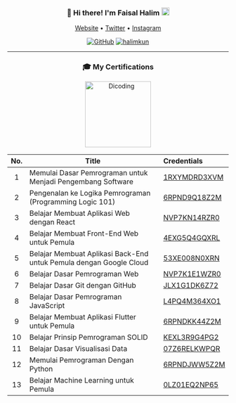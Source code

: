 <h3 align="center">
👋 Hi there! I'm Faisal Halim  <img src="https://hatscripts.github.io/circle-flags/flags/id.svg" width="18" />  
</h3>
<p align="center">
  <a href="https://www.halimkun.com">Website</a> • 
  <a href="https://twitter.com/hlmkun">Twitter</a> • 
  <a href="https://www.instagram.com/hlmkun/">Instagram</a>
</p>

<p align="center"> <a href="https://github.com/halimkun"><img alt="GitHub" src="https://img.shields.io/badge/dynamic/json?logo=github&label=Followers&labelColor=282c34&color=181717&query=%24.data.totalSubs&url=https%3A%2F%2Fapi.spencerwoo.com%2Fsubstats%2F%3Fsource%3Dgithub%26queryKey%3Dhalimkun&longCache=true"/></a> <a href="https://github.com/halimkun"><img src="https://komarev.com/ghpvc/?username=halimkun&label=Visitors" alt="halimkun" /></a> </p>

---
<h3 align="center">
  🎓 My Certifications
</h3>


<div align="center">
  <img src="https://www.dicoding.com/blog/wp-content/uploads/2014/12/dicoding-header-logo.png" alt="Dicoding" width="150" />

|  No.  | Title                                                              | Credentials                                                        |
| :---: | ------------------------------------------------------------------ | :----------------------------------------------------------------- |
|   1   | Memulai Dasar Pemrograman untuk Menjadi Pengembang Software        | [1RXYMDRD3XVM](https://www.dicoding.com/certificates/1RXYMDRD3XVM) |
|   2   | Pengenalan ke Logika Pemrograman (Programming Logic 101)           | [6RPND9Q18Z2M](https://www.dicoding.com/certificates/6RPND9Q18Z2M) |
|   3   | Belajar Membuat Aplikasi Web dengan React                          | [NVP7KN14RZR0](https://www.dicoding.com/certificates/NVP7KN14RZR0) |
|   4   | Belajar Membuat Front-End Web untuk Pemula                         | [4EXG5Q4GQXRL](https://www.dicoding.com/certificates/4EXG5Q4GQXRL) |
|   5   | Belajar Membuat Aplikasi Back-End untuk Pemula dengan Google Cloud | [53XE008N0XRN](https://www.dicoding.com/certificates/53XE008N0XRN) |
|   6   | Belajar Dasar Pemrograman Web                                      | [NVP7K1E1WZR0](https://www.dicoding.com/certificates/NVP7K1E1WZR0) |
|   7   | Belajar Dasar Git dengan GitHub                                    | [JLX1G1DK6Z72](https://www.dicoding.com/certificates/JLX1G1DK6Z72) |
|   8   | Belajar Dasar Pemrograman JavaScript                               | [L4PQ4M364XO1](https://www.dicoding.com/certificates/L4PQ4M364XO1) |
|   9   | Belajar Membuat Aplikasi Flutter untuk Pemula                      | [6RPNDKK44Z2M](https://www.dicoding.com/certificates/6RPNDKK44Z2M) |
|  10   | Belajar Prinsip Pemrograman SOLID                                  | [KEXL3R9G4PG2](https://www.dicoding.com/certificates/KEXL3R9G4PG2) |
|  11   | Belajar Dasar Visualisasi Data                                     | [07Z6RELKWPQR](https://www.dicoding.com/certificates/07Z6RELKWPQR) |
|  12   | Memulai Pemrograman Dengan Python                                  | [6RPNDJWW5Z2M](https://www.dicoding.com/certificates/6RPNDJWW5Z2M) |
|  13   | Belajar Machine Learning untuk Pemula                              | [0LZ01EQ2NP65](https://www.dicoding.com/certificates/0LZ01EQ2NP65) |

</div>
